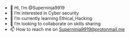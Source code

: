 - 👋 Hi, I’m @Superninja9919
- 👀 I’m interested in Cyber security 
- 🌱 I’m currently learning Ethical_Hacking 
- 💞️ I’m looking to collaborate on skills sharing 
- 📫 How to reach me on Superninja9919@protonmail.me 

<!---
Superninja9919/Superninja9919 is a ✨ special ✨ repository because its `README.md` (this file) appears on your GitHub profile.
You can click the Preview link to take a look at your changes.
--->
